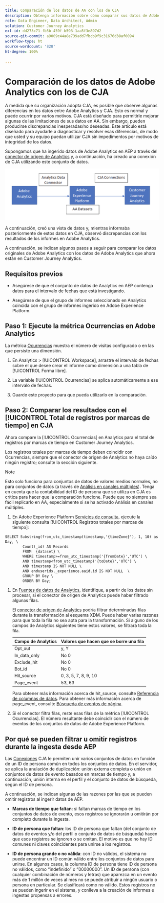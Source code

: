 ```yaml
---
title: Comparación de los datos de AA con los de CJA
description: Obtenga información sobre cómo comparar sus datos de Adobe Analytics con los de Customer Journey Analytics
role: Data Engineer, Data Architect, Admin
solution: Customer Journey Analytics
exl-id: dd273c71-fb5b-459f-b593-1aa5f3e897d2
source-git-commit: a9009c44a8e739add7fbcb9f9c31676d38af0094
workflow-type: ht
source-wordcount: '828'
ht-degree: 100%

---
```


# Comparación de los datos de Adobe Analytics con los de CJA

A medida que su organización adopta CJA, es posible que observe algunas diferencias en los datos entre Adobe Analytics y CJA. Esto es normal y puede ocurrir por varios motivos. CJA está diseñado para permitirle mejorar algunas de las limitaciones de sus datos en AA. Sin embargo, pueden producirse discrepancias inesperadas/no deseadas. Este artículo está diseñado para ayudarle a diagnosticar y resolver esas diferencias, de modo que usted y su equipo puedan utilizar CJA sin impedimentos por motivos de integridad de los datos.

Supongamos que ha ingerido datos de Adobe Analytics en AEP a través del [conector de origen de Analytics](https://experienceleague.adobe.com/docs/experience-platform/sources/ui-tutorials/create/adobe-applications/analytics.html?lang=es) y, a continuación, ha creado una conexión de CJA utilizando este conjunto de datos.

![Flujo de datos](assets/compare.png)

A continuación, creó una vista de datos y, mientras informaba posteriormente de estos datos en CJA, observó discrepancias con los resultados de los informes en Adobe Analytics.

A continuación, se indican algunos pasos a seguir para comparar los datos originales de Adobe Analytics con los datos de Adobe Analytics que ahora están en Customer Journey Analytics.

## Requisitos previos

* Asegúrese de que el conjunto de datos de Analytics en AEP contenga datos para el intervalo de fechas que está investigando.

* Asegúrese de que el grupo de informes seleccionado en Analytics coincida con el grupo de informes ingerido en Adobe Experience Platform.

## Paso 1: Ejecute la métrica Ocurrencias en Adobe Analytics

La métrica [Ocurrencias](https://experienceleague.adobe.com/docs/analytics/components/metrics/occurrences.html?lang=es) muestra el número de visitas configurado o en las que persiste una dimensión.

1. En Analytics > [!UICONTROL Workspace], arrastre el intervalo de fechas sobre el que desee crear el informe como dimensión a una tabla de [!UICONTROL Forma libre].

1. La variable [!UICONTROL Ocurrencias] se aplica automáticamente a ese intervalo de fechas.

1. Guarde este proyecto para que pueda utilizarlo en la comparación.

## Paso 2: Comparar los resultados con el [!UICONTROL Total de registros por marcas de tiempo] en CJA

Ahora compare la [!UICONTROL Ocurrencias] en Analytics para el total de registros por marcas de tiempo en Customer Journey Analytics.

Los registros totales por marcas de tiempo deben coincidir con Ocurrencias, siempre que el conector de origen de Analytics no haya caído ningún registro; consulte la sección siguiente.

>[!NOTE]
>
>Esto solo funciona para conjuntos de datos de valores medios normales, no para conjuntos de datos (a través de [Análisis en canales múltiples](/help/cca/overview.md)). Tenga en cuenta que la contabilidad del ID de persona que se utiliza en CJA es crítica para hacer que la comparación funcione. Puede que no siempre sea fácil replicarlo en AA, especialmente si se ha activado Análisis en canales múltiples.

1. En Adobe Experience Platform [Servicios de consulta](https://experienceleague.adobe.com/docs/experience-platform/query/best-practices/adobe-analytics.html?lang=es), ejecute la siguiente consulta [!UICONTROL Registros totales por marcas de tiempo]:

```
SELECT Substring(from_utc_timestamp(timestamp,'{timeZone}'), 1, 10) as Day, \ 
        Count(_id) AS Records 
        FROM  {dataset} \ 
        WHERE timestamp>=from_utc_timestamp('{fromDate}','UTC') \ 
        AND timestamp<from_utc_timestamp('{toDate}','UTC') \ 
        AND timestamp IS NOT NULL \ 
        AND enduserids._experience.aaid.id IS NOT NULL  \ 
        GROUP BY Day \ 
        ORDER BY Day; 
```

1. En [Fuentes de datos de Analytics](https://experienceleague.adobe.com/docs/analytics/export/analytics-data-feed/data-feed-contents/datafeeds-reference.html?lang=es), identifique, a partir de los datos sin procesar, si el conector de origen de Analytics puede haber filtrado algunas filas.

   El [conector de origen de Analytics](https://experienceleague.adobe.com/docs/experience-platform/sources/ui-tutorials/create/adobe-applications/analytics.html?lang=es) podría filtrar determinadas filas durante la transformación al esquema XDM. Puede haber varias razones para que toda la fila no sea apta para la transformación. Si alguno de los campos de Analytics siguientes tiene estos valores, se filtrará toda la fila.

   | Campo de Analytics | Valores que hacen que se borre una fila |
   | --- | --- |
   | Opt_out | y, Y |
   | In_data_only | No 0 |
   | Exclude_hit | No 0 |
   | Bot_id | No 0 |
   | Hit_source | 0, 3, 5, 7, 8, 9, 10 |
   | Page_event | 53, 63 |

   Para obtener más información acerca de hit\_source, consulte [Referencia de columnas de datos](https://experienceleague.adobe.com/docs/analytics/export/analytics-data-feed/data-feed-contents/datafeeds-reference.html?lang=es). Para obtener más información acerca de page\_event, consulte [Búsqueda de eventos de página](https://experienceleague.adobe.com/docs/analytics/export/analytics-data-feed/data-feed-contents/datafeeds-page-event.html?lang=es).

1. Si el conector filtra filas, reste esas filas de la métrica [!UICONTROL Ocurrencias]. El número resultante debe coincidir con el número de eventos de los conjuntos de datos de Adobe Experience Platform.

## Por qué se pueden filtrar u omitir registros durante la ingesta desde AEP

Las [Conexiones](/help/connections/create-connection.md) CJA le permiten unir varios conjuntos de datos en función de un ID de persona común en todos los conjuntos de datos. En el servidor, se aplica la anulación de duplicación: unión externa completa o unión en conjuntos de datos de evento basados en marcas de tiempo y, a continuación, unión interna en el perfil y el conjunto de datos de búsqueda, según el ID de persona.

A continuación, se indican algunas de las razones por las que se pueden omitir registros al ingerir datos de AEP.

* **Marcas de tiempo que faltan**: si faltan marcas de tiempo en los conjuntos de datos de evento, esos registros se ignorarán u omitirán por completo durante la ingesta.

* **ID de persona que faltan**: los ID de persona que faltan (del conjunto de datos de eventos y/o del perfil o conjunto de datos de búsqueda) hacen que esos registros se ignoren o se omitan. El motivo es que no hay ID comunes ni claves coincidentes para unirse a los registros.

* **ID de persona grande o no válida**: con ID no válidos, el sistema no puede encontrar un ID común válido entre los conjuntos de datos para unirse. En algunos casos, la columna ID de persona tiene ID de persona no válidos, como “indefinido” o “00000000”. Un ID de persona (con cualquier combinación de números y letras) que aparezca en un evento más de 1 millón de veces al mes no se puede atribuir a ningún usuario o persona en particular. Se clasificará como no válido. Estos registros no se pueden ingerir en el sistema, y conlleva a la creación de informes e ingestas propensas a errores.
